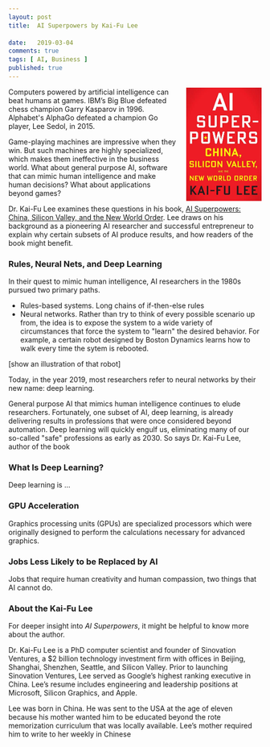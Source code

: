 ```yaml
---
layout: post
title:  AI Superpowers by Kai-Fu Lee

date:   2019-03-04
comments: true
tags: [ AI, Business ]
published: true
---
```


<img style="margin-left:20px" src="/images/ai_superpowers_kaifu_lee.jpg" width="150" align="right" alt="AI Superpowers by Kai-Fu Lee" title="AI Superpowers by Kai-Fu Lee" />

Computers powered by artificial intelligence can beat humans at games. IBM’s Big Blue defeated chess champion Garry Kasparov in 1996. Alphabet's AlphaGo defeated a champion Go player, Lee Sedol, in 2015.

Game-playing machines are impressive when they win. But such machines are highly specialized, which makes them ineffective in the business world. What about general purpose AI, software that can mimic human intelligence and make human decisions? What about applications beyond games?

Dr. Kai-Fu Lee examines these questions in his book, [AI Superpowers: China, Silicon Valley, and the New World Order](https://aisuperpowers.com). Lee draws on his background as a pioneering AI researcher and successful entrepreneur to explain why certain subsets of AI produce results, and how readers of the book might benefit.

<!--more-->

### Rules, Neural Nets, and Deep Learning

In their quest to mimic human intelligence, AI researchers in the 1980s pursued two primary paths.

* Rules-based systems. Long chains of if-then-else rules 
* Neural networks. Rather than try to think of every possible scenario up from, the idea is to expose the system to a wide variety of circumstances that force the system to "learn" the desired behavior. For example, a certain robot designed by Boston Dynamics learns how to walk every time the sytem is rebooted.

[show an illustration of that robot]

Today, in the year 2019, most researchers refer to neural networks by their new name: deep learning.

General purpose AI that mimics human intelligence continues to elude researchers. Fortunately, one subset of AI, deep learning, is already delivering results in professions that were once considered beyond automation. Deep learning will quickly engulf us, eliminating many of our so-called "safe" professions as early as 2030. So says Dr. Kai-Fu Lee, author of the book 

### What Is Deep Learning?

Deep learning is ...


### GPU Acceleration

Graphics processing units (GPUs) are specialized processors which were originally designed to perform the calculations necessary for advanced graphics.

### Jobs Less Likely to be Replaced by AI

Jobs that require human creativity and human compassion, two things that AI cannot do.

### About the Kai-Fu Lee

For deeper insight into _AI Superpowers_, it might be helpful to know more about the author.

Dr. Kai-Fu Lee is a PhD computer scientist and founder of Sinovation Ventures, a $2 billion technology investment firm with offices in Beijing, Shanghai, Shenzhen, Seattle, and Silicon Valley. Prior to launching Sinovation Ventures, Lee served as Google’s highest ranking executive in China. Lee’s resume includes engineering and leadership positions at Microsoft, Silicon Graphics, and Apple.

Lee was born in China. He was sent to the USA at the age of eleven because his mother wanted him to be educated beyond the rote memorization curriculum that was locally available. Lee’s mother required him to write to her weekly in Chinese
